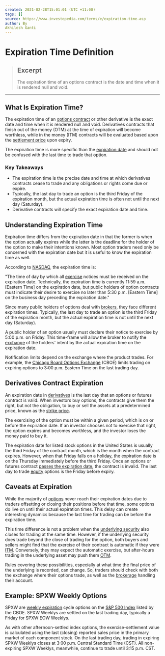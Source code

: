 ```yaml
---
created: 2021-02-28T15:01:01 (UTC +11:00)
tags: []
source: https://www.investopedia.com/terms/e/expiration-time.asp
author: By
Akhilesh Ganti
---
```


# Expiration Time Definition

> ## Excerpt
> The expiration time of an options contract is the date and time when it is rendered null and void.

---
## What Is Expiration Time?

The expiration time of an [options contract](https://www.investopedia.com/terms/o/optionscontract.asp) or other derivative is the exact date and time when it is rendered null and void. Derivatives contracts that finish out of the money (OTM) at the time of expiration will become worthless, while in the money (ITM) contracts will be evaluated based upon the [settlement price](https://www.investopedia.com/terms/s/settlementprice.asp) upon expiry.

The expiration time is more specific than the [expiration date](https://www.investopedia.com/terms/e/expirationdate.asp) and should not be confused with the last time to trade that option.

### Key Takeaways

-   The expiration time is the precise date and time at which derivatives contracts cease to trade and any obligations or rights come due or expire.
-   Typically, the last day to trade an option is the third Friday of the expiration month, but the actual expiration time is often not until the next day (Saturday).
-   Derivative contracts will specify the exact expiration date and time.

## Understanding Expiration Time

Expiration time differs from the expiration date in that the former is when the option actually expires while the latter is the deadline for the holder of the option to make their intentions known. Most option traders need only be concerned with the expiration date but it is useful to know the expiration time as well.

According to [NASDAQ](https://www.investopedia.com/terms/n/nasdaq.asp), the expiration time is:

"The time of day by which all [exercise](https://www.investopedia.com/terms/e/exercise.asp) notices must be received on the expiration date. Technically, the expiration time is currently 11:59 a.m. \[Eastern Time\] on the expiration date, but public holders of option contracts must indicate their desire to exercise no later than 5:30 p.m. \[Eastern Time\] on the business day preceding the expiration date."

Since many public holders of options deal with [brokers](https://www.investopedia.com/terms/b/broker.asp), they face different expiration times. Typically, the last day to trade an option is the third Friday of the expiration month, but the actual expiration time is not until the next day (Saturday). 

A public holder of an option usually must declare their notice to exercise by 5:00 p.m. on Friday. This time-frame will allow the broker to notify the [exchange](https://www.investopedia.com/terms/e/exchange.asp) of the holders' intent by the actual expiration time on the expiration date.

Notification limits depend on the exchange where the product trades. For example, the [Chicago Board Options Exchange](https://www.investopedia.com/terms/c/cboe.asp) (CBOE) limits trading on expiring options to 3:00 p.m. Eastern Time on the last trading day.

## Derivatives Contract Expiration

An expiration date in [derivatives](https://www.investopedia.com/terms/d/derivative.asp) is the last day that an options or futures contract is valid. When investors buy options, the contracts give them the right, but not the obligation, to buy or sell the assets at a predetermined price, known as the [strike price](https://www.investopedia.com/terms/s/strikeprice.asp).

The exercising of the option must be within a given period, which is on or before the expiration date. If an investor chooses not to exercise that right, the option expires and becomes worthless, and the investor loses the money paid to buy it.

The expiration date for listed stock options in the United States is usually the third Friday of the contract month, which is the month when the contract expires. However, when that Friday falls on a holiday, the expiration date is on the Thursday immediately before the third Friday. Once an options or futures contract [passes the expiration date](https://www.investopedia.com/ask/answers/09/option-expiration-date-profits.asp), the contract is invalid. The last day to trade [equity](https://www.investopedia.com/terms/e/equity.asp) options is the Friday before expiry.

## Caveats at Expiration

While the majority of [options](https://www.investopedia.com/terms/o/option.asp) never reach their expiration dates due to traders offsetting or closing their positions before that time, some options do live on until their actual expiration times. This delay can create interesting dynamics because the last time for trading can be before the expiration time.

This time difference is not a problem when the [underlying security](https://www.investopedia.com/terms/u/underlying-security.asp) also closes for trading at the same time. However, if the underlying security does trade beyond the close of trading for the option, both buyers and sellers might find that the exercise of their contract is automatic if they were [ITM](https://www.investopedia.com/terms/i/inthemoney.asp). Conversely, they may expect the automatic exercise, but after-hours trading in the underlying asset may push them [OTM](https://www.investopedia.com/terms/o/outofthemoney.asp).

Rules covering these possibilities, especially at what time the final price of the underlying is recorded, can change. So, traders should check with both the exchange where their options trade, as well as the [brokerage](https://www.investopedia.com/terms/b/brokerage-company.asp) handling their account.

## Example: SPXW Weekly Options

SPXW are [weekly expiration](https://www.investopedia.com/articles/optioninvestor/11/intro-weekly-options.asp) cycle options on the [S&P 500 Index](https://www.investopedia.com/terms/s/sp500.asp) listed by the CBOE. SPXW Weeklys are settled on the last trading day, typically a Friday for SPXW EOW Weeklys.

As with other afternoon-settled index options, the exercise-settlement value is calculated using the last (closing) reported sales price in the primary market of each component stock. On the last trading day, trading in expiring SPXW Weeklys closes at 3:00 p.m. Central Standard Time (CST). All non-expiring SPXW Weeklys, meanwhile, continue to trade until 3:15 p.m. CST.
